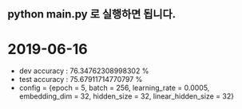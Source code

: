 ## python main.py 로 실행하면 됩니다.
# 2019-06-16
- dev accuracy :  76.34762308998302 %
- test accuracy :  75.67911714770797 %
- config = {epoch = 5, batch = 256, learning_rate = 0.0005, embedding_dim = 32, hidden_size = 32, linear_hidden_size = 32}

